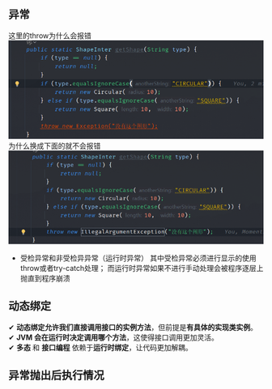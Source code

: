 
## 异常

这里的throw为什么会报错
![file-20250210104456733.png](https://raw.githubusercontent.com/Enki-Zhang/blog_img/master/20250210104456.png)
为什么换成下面的就不会报错
![file-20250210104611246.png](https://raw.githubusercontent.com/Enki-Zhang/blog_img/master/20250210104611.png)

-  受检异常和非受检异异常（运行时异常） 其中受检异常必须进行显示的使用throw或者try-catch处理； 而运行时异常如果不进行手动处理会被程序逐层上抛直到程序崩溃


## 动态绑定

✔ **动态绑定允许我们直接调用接口的实例方法**，但前提是**有具体的实现类实例**。  
✔ **JVM 会在运行时决定调用哪个方法**，这使得接口调用更加灵活。  
✔ **多态** 和 **接口编程** 依赖于**运行时绑定**，让代码更加解耦。




## 异常抛出后执行情况
